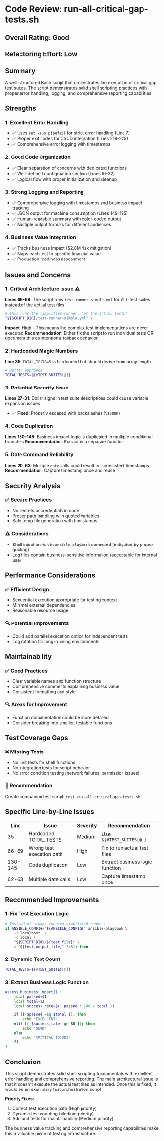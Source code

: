 # Code Review: run-all-critical-gap-tests.sh

## Overall Rating: **Good**
## Refactoring Effort: **Low**

## Summary
A well-structured Bash script that orchestrates the execution of critical gap test suites. The script demonstrates solid shell scripting practices with proper error handling, logging, and comprehensive reporting capabilities.

## Strengths

### 1. **Excellent Error Handling**
- ✅ Uses `set -euo pipefail` for strict error handling (Line 7)
- ✅ Proper exit codes for CI/CD integration (Lines 219-225)
- ✅ Comprehensive error logging with timestamps

### 2. **Good Code Organization**
- ✅ Clear separation of concerns with dedicated functions
- ✅ Well-defined configuration section (Lines 16-32)
- ✅ Logical flow with proper initialization and cleanup

### 3. **Strong Logging and Reporting**
- ✅ Comprehensive logging with timestamps and business impact tracking
- ✅ JSON output for machine consumption (Lines 149-195)
- ✅ Human-readable summary with color-coded output
- ✅ Multiple output formats for different audiences

### 4. **Business Value Integration**
- ✅ Tracks business impact ($2.8M risk mitigation)
- ✅ Maps each test to specific financial value
- ✅ Production readiness assessment

## Issues and Concerns

### 1. **Critical Architecture Issue** ⚠️
**Lines 66-69**: The script runs `test-runner-simple.yml` for ALL test suites instead of the actual test files
```bash
# This runs the simplified runner, not the actual tests!
"${SCRIPT_DIR}/test-runner-simple.yml" \
```
**Impact**: High - This means the complex test implementations are never executed
**Recommendation**: Either fix the script to run individual tests OR document this as intentional fallback behavior

### 2. **Hardcoded Magic Numbers**
**Line 35**: `TOTAL_TESTS=5` is hardcoded but should derive from array length
```bash
# Better approach:
TOTAL_TESTS=${#TEST_SUITES[@]}
```

### 3. **Potential Security Issue**
**Lines 27-31**: Dollar signs in test suite descriptions could cause variable expansion issues
- ✅ **Fixed**: Properly escaped with backslashes (`\$500K`)

### 4. **Code Duplication**
**Lines 130-145**: Business impact logic is duplicated in multiple conditional branches
**Recommendation**: Extract to a separate function

### 5. **Date Command Reliability**
**Lines 20, 63**: Multiple `date` calls could result in inconsistent timestamps
**Recommendation**: Capture timestamp once and reuse

## Security Analysis

### ✅ **Secure Practices**
- No secrets or credentials in code
- Proper path handling with quoted variables
- Safe temp file generation with timestamps

### ⚠️ **Considerations**
- Shell injection risk in `ansible-playbook` command (mitigated by proper quoting)
- Log files contain business-sensitive information (acceptable for internal use)

## Performance Considerations

### ✅ **Efficient Design**
- Sequential execution appropriate for testing context
- Minimal external dependencies
- Reasonable resource usage

### 🔍 **Potential Improvements**
- Could add parallel execution option for independent tests
- Log rotation for long-running environments

## Maintainability

### ✅ **Good Practices**
- Clear variable names and function structure
- Comprehensive comments explaining business value
- Consistent formatting and style

### 🔍 **Areas for Improvement**
- Function documentation could be more detailed
- Consider breaking into smaller, testable functions

## Test Coverage Gaps

### ❌ **Missing Tests**
- No unit tests for shell functions
- No integration tests for script behavior
- No error condition testing (network failures, permission issues)

### 📝 **Recommendation**
Create companion test script: `test-run-all-critical-gap-tests.sh`

## Specific Line-by-Line Issues

| Line | Issue | Severity | Recommendation |
|------|--------|----------|----------------|
| 35 | Hardcoded TOTAL_TESTS | Medium | Use `${#TEST_SUITES[@]}` |
| 66-69 | Wrong test execution path | High | Fix to run actual test files |
| 130-145 | Code duplication | Low | Extract business logic function |
| 62-63 | Multiple date calls | Low | Capture timestamp once |

## Recommended Improvements

### 1. **Fix Test Execution Logic**
```bash
# Instead of always running simplified runner:
if ANSIBLE_CONFIG="${ANSIBLE_CONFIG}" ansible-playbook \
    -i localhost, \
    -c local \
    "${SCRIPT_DIR}/${test_file}" \
    > "${test_output_file}" 2>&1; then
```

### 2. **Dynamic Test Count**
```bash
TOTAL_TESTS=${#TEST_SUITES[@]}
```

### 3. **Extract Business Logic Function**
```bash
assess_business_impact() {
    local passed=$1
    local total=$2
    local success_rate=$(( passed * 100 / total ))

    if [[ $passed -eq $total ]]; then
        echo "EXCELLENT"
    elif [[ $success_rate -ge 80 ]]; then
        echo "GOOD"
    else
        echo "CRITICAL ISSUES"
    fi
}
```

## Conclusion

This script demonstrates solid shell scripting fundamentals with excellent error handling and comprehensive reporting. The main architectural issue is that it doesn't execute the actual test files as intended. Once this is fixed, it would be an exemplary test orchestration script.

**Priority Fixes:**
1. Correct test execution path (High priority)
2. Dynamic test counting (Medium priority)
3. Add unit tests for maintainability (Medium priority)

The business value tracking and comprehensive reporting capabilities make this a valuable piece of testing infrastructure.